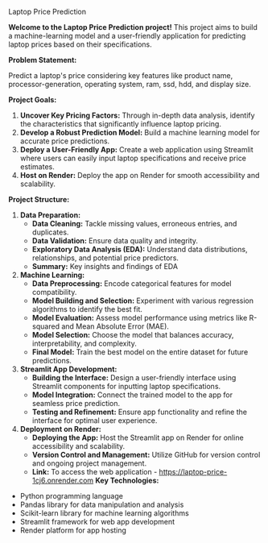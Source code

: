 Laptop Price Prediction

**Welcome to the Laptop Price Prediction project!** This project aims to build a machine-learning model and a user-friendly application for predicting laptop prices based on their specifications.

**Problem Statement:**

Predict a laptop's price considering key features like product name, processor-generation, operating system, ram, ssd, hdd, and display size.

**Project Goals:**

1. **Uncover Key Pricing Factors:** Through in-depth data analysis, identify the characteristics that significantly influence laptop pricing.
2. **Develop a Robust Prediction Model:** Build a machine learning model for accurate price predictions.
3. **Deploy a User-Friendly App:** Create a web application using Streamlit where users can easily input laptop specifications and receive price estimates.
4. **Host on Render:** Deploy the app on Render for smooth accessibility and scalability.

**Project Structure:**

1. **Data Preparation:**
    * **Data Cleaning:** Tackle missing values, erroneous entries, and duplicates.
    * **Data Validation:** Ensure data quality and integrity.
    * **Exploratory Data Analysis (EDA):** Understand data distributions, relationships, and potential price predictors.
    * **Summary:** Key insights and findings of EDA
2. **Machine Learning:**
    * **Data Preprocessing:** Encode categorical features for model compatibility.
    * **Model Building and Selection:** Experiment with various regression algorithms to identify the best fit.
    * **Model Evaluation:** Assess model performance using metrics like R-squared and Mean Absolute Error (MAE).
    * **Model Selection:** Choose the model that balances accuracy, interpretability, and complexity.
    * **Final Model:** Train the best model on the entire dataset for future predictions.
3. **Streamlit App Development:**
    * **Building the Interface:** Design a user-friendly interface using Streamlit components for inputting laptop specifications.
    * **Model Integration:** Connect the trained model to the app for seamless price prediction.
    * **Testing and Refinement:** Ensure app functionality and refine the interface for optimal user experience.
4. **Deployment on Render:**
    * **Deploying the App:** Host the Streamlit app on Render for online accessibility and scalability.
    * **Version Control and Management:** Utilize GitHub for version control and ongoing project management.
    * **Link:** To access the web application - https://laptop-price-1cj6.onrender.com
**Key Technologies:**

* Python programming language
* Pandas library for data manipulation and analysis
* Scikit-learn library for machine learning algorithms
* Streamlit framework for web app development
* Render platform for app hosting

